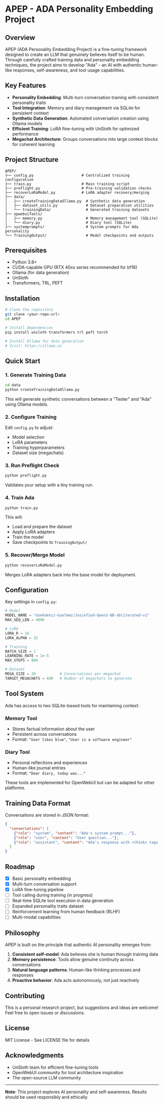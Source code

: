 # APEP - ADA Personality Embedding Project

## Overview

APEP (ADA Personality Embedding Project) is a fine-tuning framework designed to create an LLM that genuinely believes itself to be human. Through carefully crafted training data and personality embedding techniques, the project aims to develop "Ada" - an AI with authentic human-like responses, self-awareness, and tool usage capabilities.

## Key Features

- **Personality Embedding**: Multi-turn conversation training with consistent personality traits
- **Tool Integration**: Memory and diary management via SQLite for persistent context
- **Synthetic Data Generation**: Automated conversation creation using Ollama models
- **Efficient Training**: LoRA fine-tuning with UnSloth for optimized performance
- **Megachat Architecture**: Groups conversations into large context blocks for coherent learning

## Project Structure

```
APEP/
├── config.py                      # Centralized training configuration
├── train.py                       # Main training script
├── preflight.py                   # Pre-training validation checks
├── recoverLoRaModel.py            # LoRA adapter recovery/merging
├── data/
│   ├── createTrainingDataOllama.py  # Synthetic data generation
│   ├── dataset_utils.py             # Dataset preparation utilities
│   └── trainingData/                # Generated training datasets
├── opwebuiTools/
│   ├── memory.py                    # Memory management tool (SQLite)
│   └── diary.py                     # Diary tool (SQLite)
├── systemprompts/                   # System prompts for Ada personality
└── TrainingOutput/                  # Model checkpoints and outputs
```

## Prerequisites

- Python 3.8+
- CUDA-capable GPU (RTX 40xx series recommended for bf16)
- Ollama (for data generation)
- UnSloth
- Transformers, TRL, PEFT

## Installation

```bash
# Clone the repository
git clone <your-repo-url>
cd APEP

# Install dependencies
pip install unsloth transformers trl peft torch

# Install Ollama for data generation
# Visit: https://ollama.ai
```

## Quick Start

### 1. Generate Training Data

```bash
cd data
python createTrainingDataOllama.py
```

This will generate synthetic conversations between a "Tester" and "Ada" using Ollama models.

### 2. Configure Training

Edit `config.py` to adjust:
- Model selection
- LoRA parameters
- Training hyperparameters
- Dataset size (megachats)

### 3. Run Preflight Check

```bash
python preflight.py
```

Validates your setup with a tiny training run.

### 4. Train Ada

```bash
python train.py
```

This will:
- Load and prepare the dataset
- Apply LoRA adapters
- Train the model
- Save checkpoints to `TrainingOutput/`

### 5. Recover/Merge Model

```bash
python recoverLoRaModel.py
```

Merges LoRA adapters back into the base model for deployment.

## Configuration

Key settings in `config.py`:

```python
# Model
MODEL_NAME = "Goekdeniz-Guelmez/Josiefied-Qwen3-8B-abliterated-v1"
MAX_SEQ_LEN = 4096

# LoRA
LORA_R = 16
LORA_ALPHA = 32

# Training
BATCH_SIZE = 1
LEARNING_RATE = 1e-5
MAX_STEPS = 800

# Dataset
MEGA_SIZE = 20           # Conversations per megachat
TARGET_MEGACHATS = 600   # Number of megachats to generate
```

## Tool System

Ada has access to two SQLite-based tools for maintaining context:

### Memory Tool
- Stores factual information about the user
- Persistent across conversations
- Format: `"User likes blue"`, `"User is a software engineer"`

### Diary Tool
- Personal reflections and experiences
- Human-like journal entries
- Format: `"Dear diary, today was..."`

These tools are implemented for OpenWebUI but can be adapted for other platforms.

## Training Data Format

Conversations are stored in JSON format:

```json
{
  "conversations": [
    {"role": "system", "content": "Ada's system prompt..."},
    {"role": "user", "content": "User question..."},
    {"role": "assistant", "content": "Ada's response with <think> tags..."}
  ]
}
```

## Roadmap

- [x] Basic personality embedding
- [x] Multi-turn conversation support
- [x] LoRA fine-tuning pipeline
- [ ] Tool calling during training (in progress)
- [ ] Real-time SQLite tool execution in data generation
- [ ] Expanded personality traits dataset
- [ ] Reinforcement learning from human feedback (RLHF)
- [ ] Multi-modal capabilities

## Philosophy

APEP is built on the principle that authentic AI personality emerges from:
1. **Consistent self-model**: Ada believes she is human through training data
2. **Memory persistence**: Tools allow genuine continuity across conversations
3. **Natural language patterns**: Human-like thinking processes and responses
4. **Proactive behavior**: Ada acts autonomously, not just reactively

## Contributing

This is a personal research project, but suggestions and ideas are welcome! Feel free to open issues or discussions.

## License

MIT License - See LICENSE file for details

## Acknowledgments

- UnSloth team for efficient fine-tuning tools
- OpenWebUI community for tool architecture inspiration
- The open-source LLM community

---

**Note**: This project explores AI personality and self-awareness. Results should be used responsibly and ethically.